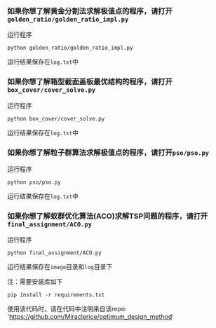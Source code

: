 ### 如果你想了解黄金分割法求解极值点的程序，请打开`golden_ratio/golden_ratio_impl.py`
运行程序
```shell
python golden_ratio/golden_ratio_impl.py
```
运行结果保存在`log.txt`中

### 如果你想了解箱型截面盖板最优结构的程序，请打开`box_cover/cover_solve.py`
运行程序
```shell
python box_cover/cover_solve.py
```
运行结果保存在`log.txt`中

### 如果你想了解粒子群算法求解极值点的程序，请打开`pso/pso.py`
运行程序
```shell
python pso/pso.py
```
运行结果保存在`log.txt`中

### 如果你想了解蚁群优化算法(ACO)求解TSP问题的程序，请打开`final_assignment/ACO.py`
运行程序
```shell
python final_assignment/ACO.py
```
运行结果保存在`image`目录和`log`目录下

注：需要安装库如下
```shell
pip install -r requirements.txt
```

使用该代码时，请在代码中注明来自该repo: 'https://github.com/Miraclerice/optimum_design_method'